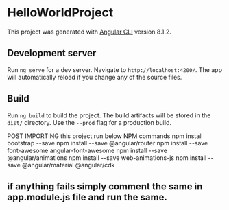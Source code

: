 # HelloWorldProject

This project was generated with [Angular CLI](https://github.com/angular/angular-cli) version 8.1.2.

## Development server

Run `ng serve` for a dev server. Navigate to `http://localhost:4200/`. The app will automatically reload if you change any of the source files.

## Build

Run `ng build` to build the project. The build artifacts will be stored in the `dist/` directory. Use the `--prod` flag for a production build.

POST IMPORTING this project run below NPM commands
npm install bootstrap --save
npm install --save @angular/router
npm install --save font-awesome angular-font-awesome
npm install --save @angular/animations
npm install --save web-animations-js
npm install --save @angular/material @angular/cdk

## if anything fails simply comment the same in app.module.js file and run the same. 
